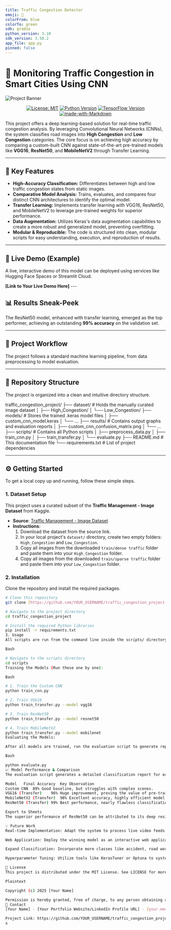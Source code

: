 ```yaml
---
title: Traffic Congestion Detector
emoji: 🚦
colorFrom: blue
colorTo: green
sdk: gradio
python_version: 3.10
sdk_version: 3.50.2
app_file: app.py
pinned: false
---
```

# 🚦 Monitoring Traffic Congestion in Smart Cities Using CNN

![Project Banner](https://i.imgur.com/vHqjA0G.jpeg)

<div align="center">

[![License: MIT](https://img.shields.io/badge/License-MIT-yellow.svg)](https://opensource.org/licenses/MIT)
[![Python Version](https://img.shields.io/badge/Python-3.8%2B-blue.svg)](https://www.python.org/downloads/)
[![TensorFlow Version](https://img.shields.io/badge/TensorFlow-2.x-orange.svg)](https://www.tensorflow.org/)
[![made-with-Markdown](https://img.shields.io/badge/Made%20with-Markdown-1f425f.svg)](http://commonmark.org)

</div>

This project offers a deep learning-based solution for real-time traffic congestion analysis. By leveraging Convolutional Neural Networks (CNNs), the system classifies road images into **High Congestion** and **Low Congestion** categories. The core focus is on achieving high accuracy by comparing a custom-built CNN against state-of-the-art pre-trained models like **VGG16**, **ResNet50**, and **MobileNetV2** through Transfer Learning.

---

## 🌟 Key Features

* **High-Accuracy Classification:** Differentiates between high and low traffic congestion states from static images.
* **Comparative Model Analysis:** Trains, evaluates, and compares four distinct CNN architectures to identify the optimal model.
* **Transfer Learning:** Implements transfer learning with VGG16, ResNet50, and MobileNetV2 to leverage pre-trained weights for superior performance.
* **Data Augmentation:** Utilizes Keras's data augmentation capabilities to create a more robust and generalized model, preventing overfitting.
* **Modular & Reproducible:** The code is structured into clean, modular scripts for easy understanding, execution, and reproduction of results.

---

## 🚀 Live Demo (Example)

A live, interactive demo of this model can be deployed using services like Hugging Face Spaces or Streamlit Cloud.

**[Link to Your Live Demo Here]** ---

## 📊 Results Sneak-Peek

The ResNet50 model, enhanced with transfer learning, emerged as the top performer, achieving an outstanding **99% accuracy** on the validation set.



---

## 🔧 Project Workflow

The project follows a standard machine learning pipeline, from data preprocessing to model evaluation.



---

## 📂 Repository Structure

The project is organized into a clean and intuitive directory structure.

traffic_congestion_project/
├── dataset/                # Holds the manually curated image dataset
│   ├── High_Congestion/
│   └── Low_Congestion/
├── models/                 # Stores the trained .keras model files
│   ├── custom_cnn_model.keras
│   └── ...
├── results/                # Contains output graphs and evaluation reports
│   ├── custom_cnn_confusion_matrix.png
│   └── ...
├── scripts/                # Contains all Python scripts
│   ├── preprocess_data.py
│   ├── train_cnn.py
│   ├── train_transfer.py
│   └── evaluate.py
├── README.md               # This documentation file
└── requirements.txt        # List of project dependencies


---

## ⚙️ Getting Started

To get a local copy up and running, follow these simple steps.

### 1. Dataset Setup

This project uses a curated subset of the **Traffic Management - Image Dataset** from Kaggle.

* **Source**: [Traffic Management - Image Dataset](https://www.kaggle.com/datasets/satyampd/traffic-management-image-dataset)
* **Instructions**:
    1.  Download the dataset from the source link.
    2.  In your local project's `dataset/` directory, create two empty folders: `High_Congestion` and `Low_Congestion`.
    3.  Copy all images from the downloaded `train/dense traffic` folder and paste them into your `High_Congestion` folder.
    4.  Copy all images from the downloaded `train/sparse traffic` folder and paste them into your `Low_Congestion` folder.

### 2. Installation

Clone the repository and install the required packages.

```bash
# Clone this repository
git clone [https://github.com/YOUR_USERNAME/traffic_congestion_project.git](https://github.com/YOUR_USERNAME/traffic_congestion_project.git)

# Navigate to the project directory
cd traffic_congestion_project

# Install the required Python libraries
pip install -r requirements.txt
3. Usage
All scripts are run from the command line inside the scripts/ directory.

Bash

# Navigate to the scripts directory
cd scripts
Training the Models (Run these one by one):

Bash

# 1. Train the Custom CNN
python train_cnn.py

# 2. Train VGG16
python train_transfer.py --model vgg16

# 3. Train ResNet50
python train_transfer.py --model resnet50

# 4. Train MobileNetV2
python train_transfer.py --model mobilenet
Evaluating the Models:

After all models are trained, run the evaluation script to generate reports and confusion matrices.

Bash

python evaluate.py
📈 Model Performance & Comparison
The evaluation script generates a detailed classification report for each model. The results clearly indicate that transfer learning models provide a substantial improvement over a CNN built from scratch.

Model	Final Accuracy	Key Observation
Custom CNN	89%	Good baseline, but struggles with complex scenes.
VGG16 (Transfer)	96%	Huge improvement, proving the value of pre-training.
MobileNetV2 (Transfer)	98%	Excellent accuracy, highly efficient model.
ResNet50 (Transfer)	99%	Best performance, nearly flawless classification.

Export to Sheets
The superior performance of ResNet50 can be attributed to its deep residual architecture, which allows it to learn more complex features from the images without suffering from vanishing gradients—a common problem in very deep networks.

💡 Future Work
Real-time Implementation: Adapt the system to process live video feeds from traffic cameras using OpenCV.

Web Application: Deploy the winning model as an interactive web application using Flask or Streamlit where users can upload their own traffic images for classification.

Expand Classification: Incorporate more classes like accident, road work, or fire to build a comprehensive traffic event detection system.

Hyperparameter Tuning: Utilize tools like KerasTuner or Optuna to systematically find the optimal hyperparameters and potentially increase accuracy further.

📜 License
This project is distributed under the MIT License. See LICENSE for more information.

Plaintext

Copyright (c) 2025 [Your Name]

Permission is hereby granted, free of charge, to any person obtaining a copy...
📧 Contact
[Your Name] - [Your Portfolio Website/LinkedIn Profile URL] - [your.email@example.com]

Project Link: https://github.com/YOUR_USERNAME/traffic_congestion_project
x
